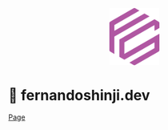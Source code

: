<p align="center">
  <a href="https://fernandoshinji.dev">
    <img alt="Demo" src="https://raw.githubusercontent.com/fernandowashimi/fernandoshinji.dev/7f6896c497c100b561e71385d60c0096943f481f/.github/logo.svg" width="100" />
  </a>
</p>

# 🚀 fernandoshinji.dev

[Page](https://fernandoshinji.dev)
